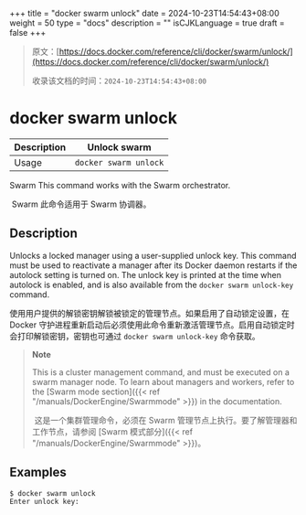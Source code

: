 +++
title = "docker swarm unlock"
date = 2024-10-23T14:54:43+08:00
weight = 50
type = "docs"
description = ""
isCJKLanguage = true
draft = false
+++

> 原文：[https://docs.docker.com/reference/cli/docker/swarm/unlock/](https://docs.docker.com/reference/cli/docker/swarm/unlock/)
>
> 收录该文档的时间：`2024-10-23T14:54:43+08:00`

# docker swarm unlock

| Description | Unlock swarm          |
| :---------- | --------------------- |
| Usage       | `docker swarm unlock` |

Swarm This command works with the Swarm orchestrator.

​	Swarm 此命令适用于 Swarm 协调器。

## Description

Unlocks a locked manager using a user-supplied unlock key. This command must be used to reactivate a manager after its Docker daemon restarts if the autolock setting is turned on. The unlock key is printed at the time when autolock is enabled, and is also available from the `docker swarm unlock-key` command.

​	使用用户提供的解锁密钥解锁被锁定的管理节点。如果启用了自动锁定设置，在 Docker 守护进程重新启动后必须使用此命令重新激活管理节点。启用自动锁定时会打印解锁密钥，密钥也可通过 `docker swarm unlock-key` 命令获取。

> **Note**
>
> This is a cluster management command, and must be executed on a swarm manager node. To learn about managers and workers, refer to the [Swarm mode section]({{< ref "/manuals/DockerEngine/Swarmmode" >}}) in the documentation.
>
> ​	这是一个集群管理命令，必须在 Swarm 管理节点上执行。要了解管理器和工作节点，请参阅 [Swarm 模式部分]({{< ref "/manuals/DockerEngine/Swarmmode" >}})。

## Examples



```console
$ docker swarm unlock
Enter unlock key:
```
